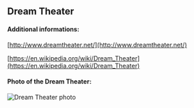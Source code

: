 ## Dream Theater
#### Additional informations:
[http://www.dreamtheater.net/](http://www.dreamtheater.net/)

[https://en.wikipedia.org/wiki/Dream_Theater](https://en.wikipedia.org/wiki/Dream_Theater)

#### Photo of the Dream Theater:
![Dream Theater photo](https://upload.wikimedia.org/wikipedia/commons/thumb/a/a7/Dream_Theater_live_at_Mediolanum_Forum%2C_Assago_-_February_12th%2C_2020.jpg/267px-Dream_Theater_live_at_Mediolanum_Forum%2C_Assago_-_February_12th%2C_2020.jpg)
